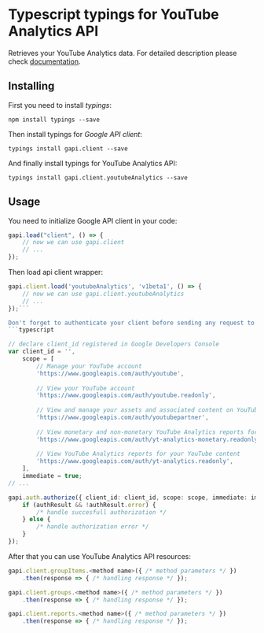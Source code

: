 # Typescript typings for YouTube Analytics API
Retrieves your YouTube Analytics data.
For detailed description please check [documentation](http://developers.google.com/youtube/analytics/).

## Installing

First you need to install *typings*:
```
npm install typings --save 
```

Then install typings for *Google API client*:
```
typings install gapi.client --save 
```

And finally install typings for YouTube Analytics API:
```
typings install gapi.client.youtubeAnalytics --save 
```

## Usage

You need to initialize Google API client in your code:
```typescript
gapi.load("client", () => { 
    // now we can use gapi.client
    // ... 
});
```

Then load api client wrapper:
```typescript
gapi.client.load('youtubeAnalytics', 'v1beta1', () => {
    // now we can use gapi.client.youtubeAnalytics
    // ... 
});```

Don't forget to authenticate your client before sending any request to resources:
```typescript

// declare client_id registered in Google Developers Console
var client_id = '',
    scope = [     
        // Manage your YouTube account
        'https://www.googleapis.com/auth/youtube',
    
        // View your YouTube account
        'https://www.googleapis.com/auth/youtube.readonly',
    
        // View and manage your assets and associated content on YouTube
        'https://www.googleapis.com/auth/youtubepartner',
    
        // View monetary and non-monetary YouTube Analytics reports for your YouTube content
        'https://www.googleapis.com/auth/yt-analytics-monetary.readonly',
    
        // View YouTube Analytics reports for your YouTube content
        'https://www.googleapis.com/auth/yt-analytics.readonly',
    ],
    immediate = true;
// ...

gapi.auth.authorize({ client_id: client_id, scope: scope, immediate: immediate }, authResult => {
    if (authResult && !authResult.error) {
        /* handle succesfull authorization */
    } else {
        /* handle authorization error */
    }
});            
```

After that you can use YouTube Analytics API resources:

```typescript
gapi.client.groupItems.<method name>({ /* method parameters */ })
    .then(response => { /* handling response */ });

gapi.client.groups.<method name>({ /* method parameters */ })
    .then(response => { /* handling response */ });

gapi.client.reports.<method name>({ /* method parameters */ })
    .then(response => { /* handling response */ });
```